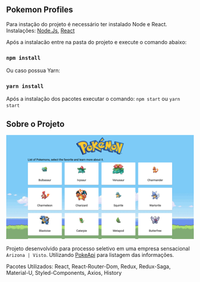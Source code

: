 ## Pokemon Profiles

Para instação do projeto é necessário ter instalado Node e React.
Instalações:
[Node.Js](https://nodejs.org/pt-br/download/package-manager/),
[React](https://pt-br.reactjs.org/docs/getting-started.html)

Após a instalacão entre na pasta do projeto e execute o comando abaixo:

### `npm install`

Ou caso possua Yarn:

### `yarn install`

Após a instalação dos pacotes executar o comando: `npm start` ou `yarn start`

## Sobre o Projeto

![ScreenShot](screenshot.png)

Projeto desenvolvido para processo seletivo em uma empresa sensacional `Arizona | Visto`.
Utilizando [PokeApi](https://pokeapi.co/api/v2/) para listagem das informações.

Pacotes Utilizados:
React, React-Router-Dom, Redux, Redux-Saga, Material-U, Styled-Components, Axios, History
